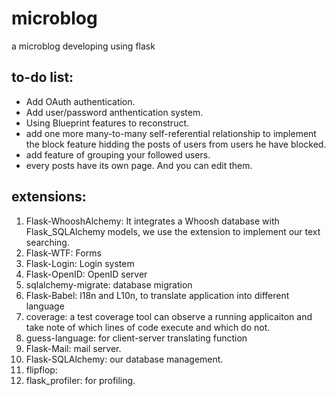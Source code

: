# microblog
a microblog developing using flask

to-do list:
-----------
- Add OAuth authentication.
- Add user/password anthentication system.
- Using Blueprint features to reconstruct.
- add one more many-to-many self-referential relationship to implement the block feature hidding the posts of users from users he have blocked.
- add feature of grouping your followed users.
- every posts have its own page. And you can edit them.

extensions:
-----------------------
1. Flask-WhooshAlchemy: It integrates a Whoosh database with Flask_SQLAlchemy models, we use the extension to implement our text searching.
2. Flask-WTF: Forms
3. Flask-Login: Login system
4. Flask-OpenID: OpenID server
5. sqlalchemy-migrate: database migration 
6. Flask-Babel: l18n and L10n, to translate application into different language
7. coverage: a test coverage tool can observe a running applicaiton and take note of which lines of code execute and which do not.
8. guess-language: for client-server translating function
9. Flask-Mail: mail server.
10. Flask-SQLAlchemy: our database management.
11. flipflop:
12. flask_profiler: for profiling.
